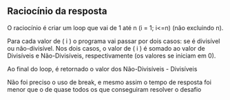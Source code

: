 ## Raciocínio da resposta

O raciocínio é criar um loop que vai de 1 até n (i = 1; i<=n) (não excluindo n).

Para cada valor de ( i ) o programa vai passar por dois casos: se é divisível ou não-divisível. Nos dois casos, o valor de ( i ) é somado ao valor de Divisíveis e Não-Divisíveis, respectivamente (os valores se iniciam em 0).

Ao final do loop, é retornado o valor dos Não-Divisíveis - Divisíveis


Não foi preciso o uso de break, e mesmo assim o tempo de resposta foi menor que o de quase todos os que conseguiram resolver o desafio